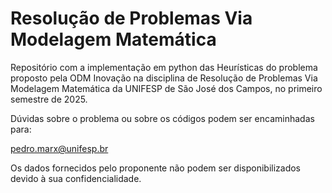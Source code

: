 # Resolução de Problemas Via Modelagem Matemática

Repositório com a implementação em python das Heurísticas do problema proposto pela ODM Inovação na disciplina de Resolução de Problemas Via Modelagem Matemática da UNIFESP de São José dos Campos, no primeiro semestre de 2025.

Dúvidas sobre o problema ou sobre os códigos podem ser encaminhadas para:

pedro.marx@unifesp.br

Os dados fornecidos pelo proponente não podem ser disponibilizados devido à sua confidencialidade.
